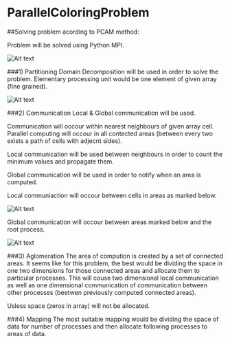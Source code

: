 # ParallelColoringProblem

##Solving problem acording to PCAM method:

  Problem will be solved using Python MPI.

  ![Alt text](http://s8.postimg.org/tfb81mgep/array.png)


###1) Partitioning
  Domain Decomposition will be used in order to solve the problem. Elementary processing unit would be one element of given array (fine grained).

  ![Alt text](http://s12.postimg.org/mf11v7o9l/single_cell.png)

###2) Communication
  Local & Global communication will be used. 

  Communication will occour within nearest neighbours of given array cell. Parallel computing 
  will occour in all contected areas (between every two exists a path of cells with adjecnt sides). 

  Local communication will be used between neighbours in order to count the minimum values and propagate them.

  Global communication will be used in order to notify when an area is computed.

  Local communiaction will occour between cells in areas as marked below.

  ![Alt text](http://s23.postimg.org/b6tiuhhtj/array_Copy.png)

  Global communication will occour between areas marked below and the root process. 

  ![Alt text](http://s29.postimg.org/ptxvw7ow3/Global.png)
     
###3) Aglomeration
  The area of compution is created by a set of connected areas. It seems like for this problem, the best would be dividing
  the space in one two dimensions for those connected areas and allocate them to particular processes. 
  This will couse two dimensional local communication as well as one dimensional communication of communication between
  other processes (beetwen previously computed connected areas).

  Usless space (zeros in array) will not be allocated.

###4) Mapping
  The most suitable mapping would be dividing the space of data for number of processes and then allocate following processes
  to areas of data.
